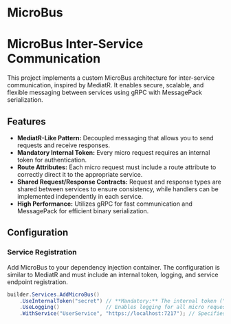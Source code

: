 # MicroBus
# MicroBus Inter-Service Communication

This project implements a custom MicroBus architecture for inter-service communication, inspired by MediatR. It enables secure, scalable, and flexible messaging between services using gRPC with MessagePack serialization.

## Features

- **MediatR-Like Pattern:** Decoupled messaging that allows you to send requests and receive responses.
- **Mandatory Internal Token:** Every micro request requires an internal token for authentication.
- **Route Attributes:** Each micro request must include a route attribute to correctly direct it to the appropriate service.
- **Shared Request/Response Contracts:** Request and response types are shared between services to ensure consistency, while handlers can be implemented independently in each service.
- **High Performance:** Utilizes gRPC for fast communication and MessagePack for efficient binary serialization.

## Configuration

### Service Registration

Add MicroBus to your dependency injection container. The configuration is similar to MediatR and must include an internal token, logging, and service endpoint registration.

```csharp
builder.Services.AddMicroBus()
    .UseInternalToken("secret") // **Mandatory:** The internal token ("secret") is required for security.
    .UseLogging()               // Enables logging for all micro requests.
    .WithService("UserService", "https://localhost:7217"); // Specifies the target service endpoint.
